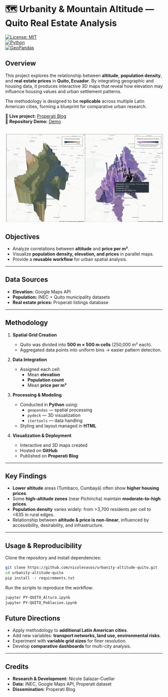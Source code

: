 # 🗺️ Urbanity & Mountain Altitude — Quito Real Estate Analysis  

[![License: MIT](https://img.shields.io/badge/License-MIT-green.svg)](LICENSE)  
[![Python](https://img.shields.io/badge/python-3.9%2B-blue)](https://www.python.org/)  
[![GeoPandas](https://img.shields.io/badge/GeoPandas-0.14+-orange)](https://geopandas.org/)  

## Overview  
This project explores the relationship between **altitude**, **population density**, and **real estate prices** in **Quito, Ecuador**. By integrating geographic and housing data, it produces interactive 3D maps that reveal how elevation may influence housing values and urban settlement patterns.  

The methodology is designed to be **replicable** across multiple Latin American cities, forming a blueprint for comparative urban research.  

🔗 **Live project:** [Properati Blog](https://blog.properati.com.ec/altura-sobre-nivel-del-mar-y-viviendas-en-quito/)  
🔗 **Repository Demo:** [Demo](nicolevasos.github.io/elevation_quito/)  

![Overview of Quito Real Estate Analysis](imag/UIO_altura_snap.png)
---

## Objectives  
- Analyze correlations between **altitude** and **price per m²**.  
- Visualize **population density, elevation, and prices** in parallel maps.  
- Provide a **reusable workflow** for urban spatial analysis.  

---

## Data Sources  
- **Elevation:** Google Maps API  
- **Population:** INEC + Quito municipality datasets  
- **Real estate prices:** Properati listings database  

---

## Methodology  

1. **Spatial Grid Creation**  
   - Quito was divided into **500 m × 500 m cells** (250,000 m² each).  
   - Aggregated data points into uniform bins → easier pattern detection.  

2. **Data Integration**  
   - Assigned each cell:  
     - Mean **elevation**  
     - **Population count**  
     - Mean **price per m²**  

3. **Processing & Modeling**  
   - Conducted in **Python** using:  
     - `geopandas` — spatial processing  
     - `pydeck` — 3D visualization  
     - `itertools` — data handling  
   - Styling and layout managed in **HTML**  

4. **Visualization & Deployment**  
   - Interactive and 3D maps created  
   - Hosted on **GitHub**  
   - Published on **Properati Blog**  

---

## Key Findings  
- **Lower altitude** areas (Tumbaco, Cumbayá) often show **higher housing prices**.  
- Some **high-altitude zones** (near Pichincha) maintain **moderate-to-high prices**.  
- **Population density** varies widely: from >3,700 residents per cell to <635 in rural edges.  
- Relationship between **altitude & price is non-linear**, influenced by accessibility, desirability, and infrastructure.  

---

## Usage & Reproducibility  
Clone the repository and install dependencies:  

```bash
git clone https://github.com/nicolevasos/urbanity-altitude-quito.git
cd urbanity-altitude-quito
pip install -r requirements.txt
```
Run the scripts to reproduce the workflow:

```bash
jupyter PY-QUITO_Altura.ipynb
jupyter PY-QUITO_Poblacion.ipynb
```

## Future Directions

- Apply methodology to **additional Latin American cities**.  
- Add new variables: **transport networks, land use, environmental risks**.  
- Experiment with **variable grid sizes** for finer resolution.  
- Develop **comparative dashboards** for multi-city analysis.  

---

## Credits

- **Research & Development:** Nicole Salazar-Cuellar  
- **Data:** INEC, Google Maps API, Properati dataset  
- **Dissemination:** Properati Blog  

